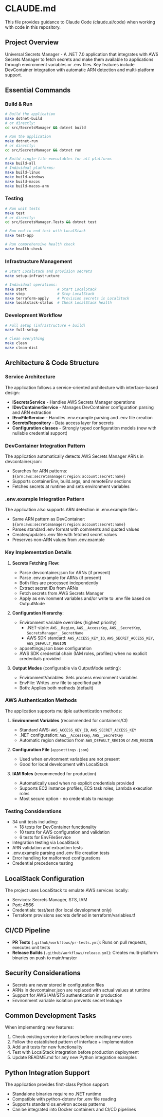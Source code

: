 # CLAUDE.md

This file provides guidance to Claude Code (claude.ai/code) when working with code in this repository.

## Project Overview

Universal Secrets Manager - A .NET 7.0 application that integrates with AWS Secrets Manager to fetch secrets and make them available to applications through environment variables or .env files. Key features include DevContainer integration with automatic ARN detection and multi-platform support.

## Essential Commands

### Build & Run
```bash
# Build the application
make dotnet-build
# or directly:
cd src/SecretsManager && dotnet build

# Run the application
make dotnet-run
# or directly:
cd src/SecretsManager && dotnet run

# Build single-file executables for all platforms
make build-all
# Individual platforms:
make build-linux
make build-windows
make build-macos
make build-macos-arm
```

### Testing
```bash
# Run unit tests
make test
# or directly:
cd src/SecretsManager.Tests && dotnet test

# Run end-to-end test with LocalStack
make test-app

# Run comprehensive health check
make health-check
```

### Infrastructure Management
```bash
# Start LocalStack and provision secrets
make setup-infrastructure

# Individual operations:
make start              # Start LocalStack
make stop               # Stop LocalStack
make terraform-apply    # Provision secrets in LocalStack
make localstack-status  # Check LocalStack health
```

### Development Workflow
```bash
# Full setup (infrastructure + build)
make full-setup

# Clean everything
make clean
make clean-dist
```

## Architecture & Code Structure

### Service Architecture
The application follows a service-oriented architecture with interface-based design:

- **ISecretsService** - Handles AWS Secrets Manager operations
- **IDevContainerService** - Manages DevContainer configuration parsing and ARN extraction
- **IEnvFileService** - Handles .env.example parsing and .env file creation
- **SecretsRepository** - Data access layer for secrets
- **Configuration classes** - Strongly typed configuration models (now with nullable credential support)

### DevContainer Integration Pattern
The application automatically detects AWS Secrets Manager ARNs in devcontainer.json:
- Searches for ARN patterns: `${arn:aws:secretsmanager:region:account:secret:name}`
- Supports containerEnv, build.args, and remoteEnv sections
- Fetches secrets at runtime and sets environment variables

### .env.example Integration Pattern
The application also supports ARN detection in .env.example files:
- Same ARN pattern as DevContainer: `${arn:aws:secretsmanager:region:account:secret:name}`
- Parses standard .env format with comments and quoted values
- Creates/updates .env file with fetched secret values
- Preserves non-ARN values from .env.example

### Key Implementation Details

1. **Secrets Fetching Flow**:
   - Parse devcontainer.json for ARNs (if present)
   - Parse .env.example for ARNs (if present)
   - Both files are processed independently
   - Extract secret IDs from ARNs
   - Fetch secrets from AWS Secrets Manager
   - Apply as environment variables and/or write to .env file based on OutputMode

2. **Configuration Hierarchy**:
   - Environment variable overrides (highest priority)
     - .NET-style: `AWS__Region`, `AWS__AccessKey`, `AWS__SecretKey`, `SecretsManager__SecretName`
     - AWS SDK standard: `AWS_ACCESS_KEY_ID`, `AWS_SECRET_ACCESS_KEY`, `AWS_DEFAULT_REGION`
   - appsettings.json base configuration
   - AWS SDK credential chain (IAM roles, profiles) when no explicit credentials provided

3. **Output Modes** (configurable via OutputMode setting):
   - EnvironmentVariables: Sets process environment variables
   - EnvFile: Writes .env file to specified path
   - Both: Applies both methods (default)

### AWS Authentication Methods
The application supports multiple authentication methods:

1. **Environment Variables** (recommended for containers/CI)
   - Standard AWS: `AWS_ACCESS_KEY_ID`, `AWS_SECRET_ACCESS_KEY`
   - .NET configuration: `AWS__AccessKey`, `AWS__SecretKey`
   - Automatic region detection from `AWS_DEFAULT_REGION` or `AWS_REGION`

2. **Configuration File** (`appsettings.json`)
   - Used when environment variables are not present
   - Good for local development with LocalStack

3. **IAM Roles** (recommended for production)
   - Automatically used when no explicit credentials provided
   - Supports EC2 instance profiles, ECS task roles, Lambda execution roles
   - Most secure option - no credentials to manage

### Testing Considerations
- 34 unit tests including:
  - 18 tests for DevContainer functionality
  - 10 tests for AWS configuration and validation
  - 6 tests for EnvFileService
- Integration testing via LocalStack
- ARN validation and extraction tests
- .env.example parsing and .env file creation tests
- Error handling for malformed configurations
- Credential precedence testing

## LocalStack Configuration

The project uses LocalStack to emulate AWS services locally:
- Services: Secrets Manager, STS, IAM
- Port: 4566
- Credentials: test/test (for local development only)
- Terraform provisions secrets defined in terraform/variables.tf

## CI/CD Pipeline

- **PR Tests** (`.github/workflows/pr-tests.yml`): Runs on pull requests, executes unit tests
- **Release Builds** (`.github/workflows/release.yml`): Creates multi-platform binaries on push to main/master

## Security Considerations

- Secrets are never stored in configuration files
- ARNs in devcontainer.json are replaced with actual values at runtime
- Support for AWS IAM/STS authentication in production
- Environment variable isolation prevents secret leakage

## Common Development Tasks

When implementing new features:
1. Check existing service interfaces before creating new ones
2. Follow the established pattern of interface + implementation
3. Add unit tests for new functionality
4. Test with LocalStack integration before production deployment
5. Update README.md for any new Python integration examples

## Python Integration Support

The application provides first-class Python support:
- Standalone binaries require no .NET runtime
- Compatible with python-dotenv for .env file reading
- Supports standard os.environ access patterns
- Can be integrated into Docker containers and CI/CD pipelines
